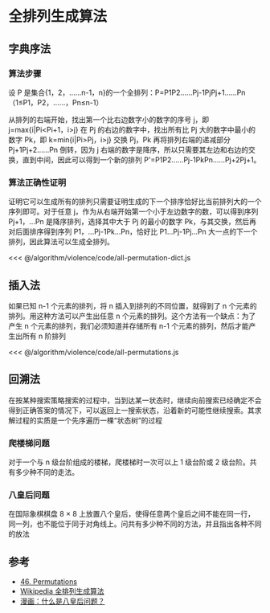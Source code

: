# 全排列生成算法

## 字典序法

### 算法步骤

设 P 是集合{1，2，……n-1，n}的一个全排列：P=P1P2……Pj-1PjPj+1……Pn（1≤P1，P2，……，Pn≤n-1）

从排列的右端开始，找出第一个比右边数字小的数字的序号 j，即 j=max{i|Pi<Pi+1，i>j}
在 Pj 的右边的数字中，找出所有比 Pj 大的数字中最小的数字 Pk，即 k=min{i|Pi>Pj，i>j}
交换 Pj，Pk
再将排列右端的递减部分 Pj+1Pj+2……Pn 倒转，因为 j 右端的数字是降序，所以只需要其左边和右边的交换，直到中间，因此可以得到一个新的排列 P'=P1P2……Pj-1PkPn……Pj+2Pj+1。

### 算法正确性证明

证明它可以生成所有的排列只需要证明生成的下一个排序恰好比当前排列大的一个序列即可。对于任意 j，作为从右端开始第一个小于左边数字的数，可以得到序列 Pj+1，...Pn 是降序排列，选择其中大于 Pj 的最小的数字 Pk，与其交换，然后再对后面排序得到序列 P1，...Pj-1Pk...Pn，恰好比 P1...Pj-1Pj...Pn 大一点的下一个排列，因此算法可以生成全排列。

<<< @/algorithm/violence/code/all-permutation-dict.js

## 插入法

如果已知 n-1 个元素的排列，将 n 插入到排列的不同位置，就得到了 n 个元素的排列。用这种方法可以产生出任意 n 个元素的排列。这个方法有一个缺点：为了产生 n 个元素的排列，我们必须知道并存储所有 n-1 个元素的排列，然后才能产生出所有 n 阶排列

<<< @/algorithm/violence/code/all-permutations.js

## 回溯法

在按某种搜索策略搜索的过程中，当到达某一状态时，继续向前搜索已经确定不会得到正确答案的情况下，可以返回上一搜索状态，沿着新的可能性继续搜索。其求解过程的实质是一个先序遍历一棵“状态树”的过程

### 爬楼梯问题

对于一个与 n 级台阶组成的楼梯，爬楼梯时一次可以上 1 级台阶或 2 级台阶。共有多少种不同的走法。

### 八皇后问题

在国际象棋棋盘 8 × 8 上放置八个皇后，使得任意两个皇后之间不能在同一行，同一列，也不能位于同于对角线上。问共有多少种不同的方法，并且指出各种不同的放法

## 参考

- [46. Permutations](https://leetcode.com/problems/permutations/discuss/18308/JavaScript-using-DP)
- [Wikipedia 全排列生成算法](https://zh.wikipedia.org/wiki/%E5%85%A8%E6%8E%92%E5%88%97%E7%94%9F%E6%88%90%E7%AE%97%E6%B3%95)
- [漫画：什么是八皇后问题？](https://juejin.im/post/5accdb236fb9a028bb195562)
